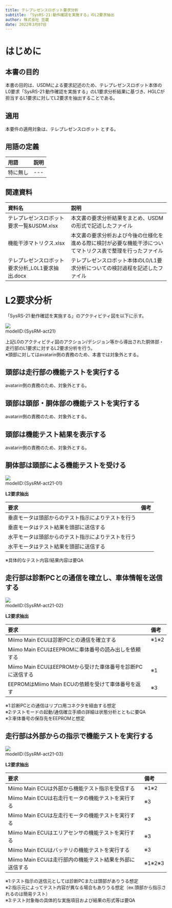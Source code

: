 ```yaml
---
title: テレプレゼンスロボット要求分析
subtitle: 「SysRS-21:動作確認を実施する」のL2要求抽出
author: 株式会社 豆蔵
date: 2022年3月07日
---
```

<!-- ↑表紙ページのための情報 -->

<div style="page-break-before:always"></div>

# はじめに

## 本書の目的

本書の目的は、USDMによる要求記述のため、テレプレゼンスロボット本体のL0要求「SysRS-21:動作確認を実施する」のL1要求分析結果に基づき、HGLCが担当するL1要求に対してL2要求を抽出することである。

## 適用

本要件の適用対象は、テレプレゼンスロボット とする。

## 用語の定義

|用語|説明|
|:---|:---|
|特に無し|---|

## 関連資料

|資料名|説明|
|:---|:---|
|テレプレゼンスロボット要求一覧&USDM.xlsx|本文書の要求分析結果をまとめ、USDMの形式で記述したファイル|
|機能干渉マトリクス.xlsx|本文書の要求分析および今後の仕様化を進める際に検討が必要な機能干渉についてマトリクス表で整理を行ったファイル|
|テレプレゼンスロボット要求分析_L0L1要求抽出.docx|テレプレゼンスロボット本体のL0/L1要求分析についての検討過程を記述したファイル|


<div style="page-break-before:always"></div>

# L2要求分析

「SysRS-21:動作確認を実施する」のアクティビティ図を以下に示す。



![](.images/activity/diagnosis.png)  
modelID:{SysRM-act21}

上記L0のアクティビティ図のアクション/デシジョン等から導出された胴体部・走行部のL1要求に対するL2要求分析を行う。  
※頭部に対してはavatarin側の責務のため、本書では対象外とする。

<div style="page-break-before:always"></div>

## 頭部は走行部の機能テストを実行する

avatarin側の責務のため、対象外とする。

<div style="page-break-before:always"></div>

## 頭部は頭部・胴体部の機能テストを実行する

avatarin側の責務のため、対象外とする。

<div style="page-break-before:always"></div>

## 頭部は機能テスト結果を表示する

avatarin側の責務のため、対象外とする。

<div style="page-break-before:always"></div>

## 胴体部は頭部による機能テストを受ける

![](.images/activity/diagnosis/body-act01.png)  
modelID:{SysRM-act21-01}

**L2要求抽出**

|要求|備考|
|:---|:---|
|垂直モータは頭部からのテスト指示によりテストを行う||
|垂直モータはテスト結果を頭部に送信する||
|水平モータは頭部からのテスト指示によりテストを行う||
|水平モータはテスト結果を頭部に送信する||
※具体的なテスト内容/結果内容は要QA

<div style="page-break-before:always"></div>

## 走行部は診断PCとの通信を確立し、車体情報を送信する

![](.images/activity/diagnosis/act01.png)  
modelID:{SysRM-act21-02}

**L2要求抽出**

|要求|備考|
|:---|:---|
|Miimo Main ECUは診断PCとの通信を確立する|※1※2|
|Miimo Main ECUはEEPROMに車体番号の読み出しを依頼する||
|Miimo Main ECUはEEPROMから受けた車体番号を診断PCに送信する|※1|
|EEPROMはMiimo Main ECUの依頼を受けて車体番号を返す|※3|
※1:診断PCとの通信はリプロ用コネクタを経由する想定  
※2:テストモードの起動/通信確立手順の詳細は状態分析とともに要QA  
※3:車体番号の保存先をEEPROMと想定

<div style="page-break-before:always"></div>

## 走行部は外部からの指示で機能テストを実行する

![](.images/activity/diagnosis/act02.png)  
modelID:{SysRM-act21-03}

**L2要求抽出**

|要求|備考|
|:---|:---|
|Miimo Main ECUは外部から機能テスト指示を受信する|※1※2|
|Miimo Main ECUは右走行モータの機能テストを実行する|※3|
|Miimo Main ECUは左走行モータの機能テストを実行する|※3|
|Miimo Main ECUはエリアセンサの機能テストを実行する|※3|
|Miimo Main ECUはバッテリの機能テストを実行する|※3|
|Miimo Main ECUは走行部内の機能テスト結果を外部に送信する|※1※2※3|
※1:テスト指示の送信元としては診断PCまたは頭部がありうる想定  
※2:指示元によってテスト内容が異なる場合もありうる想定（ex.頭部から指示されるのは簡易テスト）  
※3:テスト対象毎の具体的な実施項目および結果の形式等は要QA